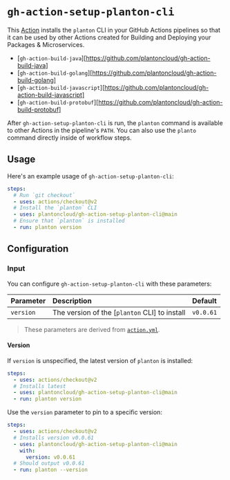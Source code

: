 # `gh-action-setup-planton-cli`

This [Action] installs the `planton` CLI in your GitHub Actions pipelines so that it can be
used by other Actions created for Building and Deploying your Packages & Microservices.

* [`gh-action-build-java`][https://github.com/plantoncloud/gh-action-build-java]
* [`gh-action-build-golang`][https://github.com/plantoncloud/gh-action-build-golang]
* [`gh-action-build-javascript`][https://github.com/plantoncloud/gh-action-build-javascript]
* [`gh-action-build-protobuf`][https://github.com/plantoncloud/gh-action-build-protobuf]

After `gh-action-setup-planton-cli` is run, the `planton` command is available to other Actions in the pipeline's
`PATH`. You can also use the `planto` command directly inside of workflow steps.

## Usage

Here's an example usage of `gh-action-setup-planton-cli`:

```yaml
steps:
  # Run `git checkout`
  - uses: actions/checkout@v2
  # Install the `planton` CLI
  - uses: plantoncloud/gh-action-setup-planton-cli@main
  # Ensure that `planton` is installed
  - run: planton version
```

## Configuration

### Input

You can configure `gh-action-setup-planton-cli` with these parameters:

| Parameter      | Description                                                | Default            |
|:---------------|:-----------------------------------------------------------|:-------------------|
| `version`      | The version of the [`planton` CLI] to install              | `v0.0.61`          |

> These parameters are derived from [`action.yml`](./action.yml). <br>
#### Version

If `version` is unspecified, the latest version of `planton` is installed:

```yaml
steps:
  - uses: actions/checkout@v2
  # Installs latest
  - uses: plantoncloud/gh-action-setup-planton-cli@main
  - run: planton version
```

Use the `version` parameter to pin to a specific version:

```yaml
steps:
  - uses: actions/checkout@v2
  # Installs version v0.0.61
  - uses: plantoncloud/gh-action-setup-planton-cli@main
    with:
      version: v0.0.61
  # Should output v0.0.61
  - run: planton --version
```

[action]: https://docs.github.com/actions
[gh-action-build-java]: https://github.com/plantoncloud/gh-action-build-java
[gh-action-build-golang]: https://github.com/plantoncloud/gh-action-build-golang
[gh-action-build-javascript]: https://github.com/plantoncloud/gh-action-build-javascript
[gh-action-build-protobuf]: https://github.com/plantoncloud/gh-action-build-protobuf

